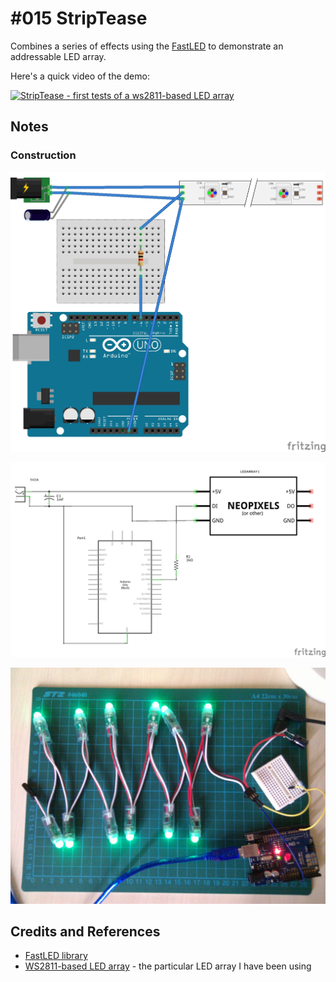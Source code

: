 # #015 StripTease

Combines a series of effects using the [FastLED](http://fastled.io) to demonstrate an addressable LED array.

Here's a quick video of the demo:

[![StripTease - first tests of a ws2811-based LED array](http://img.youtube.com/vi/CUU-sYmBBfM/0.jpg)](http://www.youtube.com/watch?v=CUU-sYmBBfM)

## Notes

### Construction

![The Breadboard](.././assets/LedArray_bb.jpg?raw=true)

![The Schematic](.././assets/LedArray_schematic.jpg?raw=true)

![The Build](.././assets/LedArray_build.jpg?raw=true)

## Credits and References
* [FastLED library](http://fastled.io)
* [WS2811-based LED array](http://www.aliexpress.com/item/IP68-12mm-WS2811-as-WS2801-led-pixel-module-IP68-waterproof-DC5V-full-color-RGB-50pcs-a/1932649085.html) - the particular LED array I have been using
